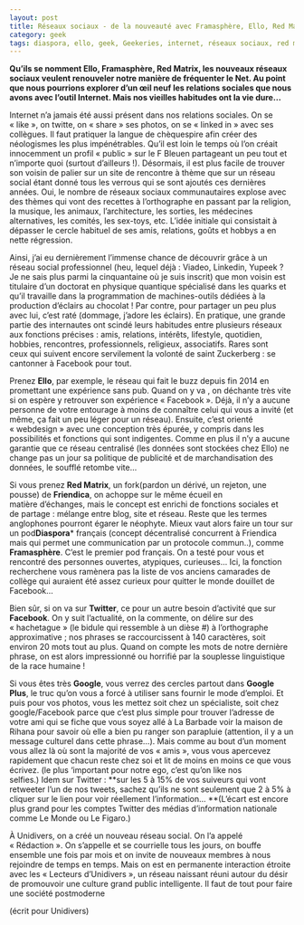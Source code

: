 ```yaml
---
layout: post
title: Réseaux sociaux - de la nouveauté avec Framasphère, Ello, Red Matrix
category: geek
tags: diaspora, ello, geek, Geekeries, internet, réseaux sociaux, red matrix
---
```

**Qu’ils se nomment Ello, Framasphère, Red Matrix, les nouveaux réseaux sociaux veulent renouveler notre manière de fréquenter le Net. Au point que nous pourrions explorer d’un œil neuf les relations sociales que nous avons avec l’outil Internet. Mais nos vieilles habitudes ont la vie dure…**

Internet n’a jamais été aussi présent dans nos relations sociales. On se « like », on twitte, on « share » ses photos, on se « linked in » avec ses collègues. Il faut pratiquer la langue de chèquespire afin créer des néologismes les plus impénétrables. Qu’il est loin le temps où l’on créait innocemment un profil « public » sur le F Bleuen partageant un peu tout et n’importe quoi (surtout d’ailleurs !). Désormais, il est plus facile de trouver son voisin de palier sur un site de rencontre à thème que sur un réseau social étant donné tous les verrous qui se sont ajoutés ces dernières années. Oui, le nombre de réseaux sociaux communautaires explose avec des thèmes qui vont des recettes à l’orthographe en passant par la religion, la musique, les animaux, l’architecture, les sorties, les médecines alternatives, les comités, les sex-toys, etc. L’idée initiale qui consistait à dépasser le cercle habituel de ses amis, relations, goûts et hobbys a en nette régression.

Ainsi, j’ai eu dernièrement l’immense chance de découvrir grâce à un réseau social professionnel (heu, lequel déjà : Viadeo, Linkedin, Yupeek ? Je ne sais plus parmi la cinquantaine où je suis inscrit) que mon voisin est titulaire d’un doctorat en physique quantique spécialisé dans les quarks et qu’il travaille dans la programmation de machines-outils dédiées à la production d’éclairs au chocolat ! Par contre, pour partager un peu plus avec lui, c’est raté (dommage, j’adore les éclairs). En pratique, une grande partie des internautes ont scindé leurs habitudes entre plusieurs réseaux aux fonctions précises : amis, relations, intérêts, lifestyle, quotidien, hobbies, rencontres, professionnels, religieux, associatifs. Rares sont ceux qui suivent encore servilement la volonté de saint Zuckerberg : se cantonner à Facebook pour tout.

Prenez **Ello**, par exemple, le réseau qui fait le buzz depuis fin 2014 en promettant une expérience sans pub. Quand on y va , on déchante très vite si on espère y retrouver son expérience « Facebook ». Déjà, il n’y a aucune personne de votre entourage à moins de connaître celui qui vous a invité (et même, ça fait un peu léger pour un réseau). Ensuite, c’est orienté « webdesign » avec une conception très épurée, y compris dans les possibilités et fonctions qui sont indigentes. Comme en plus il n’y a aucune garantie que ce réseau centralisé (les données sont stockées chez Ello) ne change pas un jour sa politique de publicité et de marchandisation des données, le soufflé retombe vite…

Si vous prenez **Red Matrix**, un fork(pardon un dérivé, un rejeton, une pousse) de **Friendica**, on achoppe sur le même écueil en matière d’échanges, mais le concept est enrichi de fonctions sociales et de partage : mélange entre blog, site et réseau. Reste que les termes anglophones pourront égarer le néophyte. Mieux vaut alors faire un tour sur un pod**Diaspora*** français (concept décentralisé concurrent à Friendica mais qui permet une communication par un protocole commun..), comme **Framasphère**. C’est le premier pod français. On a testé pour vous et rencontré des personnes ouvertes, atypiques, curieuses… Ici, la fonction recherchene vous ramènera pas la liste de vos anciens camarades de collège qui auraient été assez curieux pour quitter le monde douillet de Facebook…

Bien sûr, si on va sur **Twitter**, ce pour un autre besoin d’activité que sur **Facebook**. On y suit l’actualité, on la commente, on délire sur des « hachetague » (le bidule qui ressemble à un dièse #) à l’orthographe approximative ; nos phrases se raccourcissent à 140 caractères, soit environ 20 mots tout au plus. Quand on compte les mots de notre dernière phrase, on est alors impressionné ou horrifié par la souplesse linguistique de la race humaine !

Si vous êtes très **Google**, vous verrez des cercles partout dans **Google Plus**, le truc qu’on vous a forcé à utiliser sans fournir le mode d’emploi. Et puis pour vos photos, vous les mettez soit chez un spécialiste, soit chez google/Facebook parce que c’est plus simple pour trouver l’adresse de votre ami qui se fiche que vous soyez allé à La Barbade voir la maison de Rihana pour savoir où elle a bien pu ranger son parapluie (attention, il y a un message culturel dans cette phrase…). Mais comme au bout d’un moment vous allez là où sont la majorité de vos « amis », vous vous apercevez rapidement que chacun reste chez soi et lit de moins en moins ce que vous écrivez. (le plus ‘important pour notre ego, c’est qu’on like nos selfies.) Idem sur Twitter : **sur les 5 à 15% de vos suiveurs qui vont retweeter l’un de nos tweets, sachez qu’ils ne sont seulement que 2 à 5% à cliquer sur le lien pour voir réellement l’information… **(L’écart est encore plus grand pour les comptes Twitter des médias d’information nationale comme Le Monde ou Le Figaro.)

À Unidivers, on a créé un nouveau réseau social. On l’a appelé « Rédaction ». On s’appelle et se courrielle tous les jours, on bouffe ensemble une fois par mois et on invite de nouveaux membres à nous rejoindre de temps en temps. Mais on est en permanente interaction étroite avec les « Lecteurs d’Unidivers », un réseau naissant réuni autour du désir de promouvoir une culture grand public intelligente. Il faut de tout pour faire une société postmoderne

(écrit pour Unidivers)
